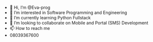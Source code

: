 - 👋 Hi, I’m @Eva-prog
- 👀 I’m interested in Software Programming and Engineering 
- 🌱 I’m currently learning Python Fullstack 
- 💞️ I’m looking to collaborate on Mobile and Portal (SMS) Development
- 📫 How to reach me 
- 08039367600

<!---
Eva-prog/Eva-prog is a ✨ special ✨ repository because its `README.md` (this file) appears on your GitHub profile.
You can click the Preview link to take a look at your changes.
--->
